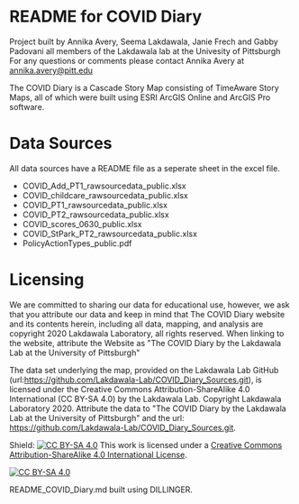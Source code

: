 # README for COVID Diary

Project built by Annika Avery, Seema Lakdawala, Janie Frech and Gabby Padovani all members of the Lakdawala lab at the Univesity of Pittsburgh
For any questions or comments please contact Annika Avery at annika.avery@pitt.edu 

The COVID Diary is a Cascade Story Map consisting of TimeAware Story Maps, all of which were built using ESRI ArcGIS Online and ArcGIS Pro software. 

# Data Sources 
All data sources have a README file as a seperate sheet in the excel file. 
* COVID_Add_PT1_rawsourcedata_public.xlsx
* COVID_childcare_rawsourcedata_public.xlsx
* COVID_PT1_rawsourcedata_public.xlsx
* COVID_PT2_rawsourcedata_public.xlsx
* COVID_scores_0630_public.xlsx
* COVID_StPark_PT2_rawsourcedata_public.xlsx
* PolicyActionTypes_public.pdf 

# Licensing

We are committed to sharing our data for educational use, however, we ask that you attribute our data and keep in mind that The COVID Diary website and its contents herein, including all data, mapping, and analysis are copyright 2020 Lakdawala Laboratory, all rights reserved. When linking to the website, attribute the Website as "The COVID Diary by the Lakdawala Lab at the University of Pittsburgh"

The data set underlying the map, provided on the Lakdawala Lab GitHub (url:https://github.com/Lakdawala-Lab/COVID_Diary_Sources.git), is licensed under the Creative Commons Attribution-ShareAlike 4.0 International (CC BY-SA 4.0) by the Lakdawala Lab. Copyright Lakdawala Laboratory 2020. Attribute the data to "The COVID Diary by the Lakdawala Lab at the University of Pittsburgh" and the url: https://github.com/Lakdawala-Lab/COVID_Diary_Sources.git. 

Shield: [![CC BY-SA 4.0][cc-by-sa-shield]][cc-by-sa]
This work is licensed under a
[Creative Commons Attribution-ShareAlike 4.0 International License][cc-by-sa].

[![CC BY-SA 4.0][cc-by-sa-image]][cc-by-sa]

[cc-by-sa]: http://creativecommons.org/licenses/by-sa/4.0/
[cc-by-sa-image]: https://licensebuttons.net/l/by-sa/4.0/88x31.png
[cc-by-sa-shield]: https://img.shields.io/badge/License-CC%20BY--SA%204.0-lightgrey.svg


README_COVID_Diary.md built using DILLINGER. 